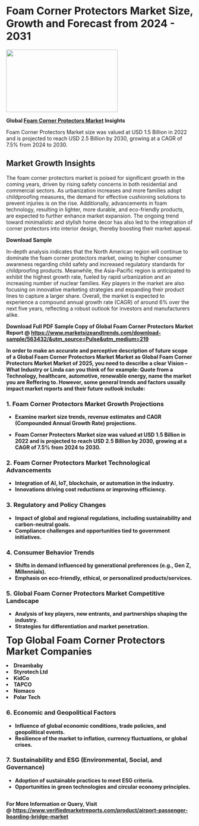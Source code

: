 <H1>Foam Corner Protectors Market Size, Growth and Forecast from 2024 - 2031</H1><img class="aligncenter size-medium wp-image-584254" src="https://thirdeyenews.in/wp-content/uploads/2024/09/Global-Market-Research-300x168.jpeg" alt="" width="300" height="168" /><p><strong>Global&nbsp;<a href="https://www.marketsizeandtrends.com/download-sample/563432/&amp;utm_source=Pulse&amp;utm_medium=219">Foam Corner Protectors Market</a> Insights</strong></p><p>Foam Corner Protectors Market size was valued at USD 1.5 Billion in 2022 and is projected to reach USD 2.5 Billion by 2030, growing at a CAGR of 7.5% from 2024 to 2030.</p><p><h2>Market Growth Insights</h2> <p>The foam corner protectors market is poised for significant growth in the coming years, driven by rising safety concerns in both residential and commercial sectors. As urbanization increases and more families adopt childproofing measures, the demand for effective cushioning solutions to prevent injuries is on the rise. Additionally, advancements in foam technology, resulting in lighter, more durable, and eco-friendly products, are expected to further enhance market expansion. The ongoing trend toward minimalistic and stylish home decor has also led to the integration of corner protectors into interior design, thereby boosting their market appeal.</p> <p><strong>Download Sample</strong></p> <p>In-depth analysis indicates that the North American region will continue to dominate the foam corner protectors market, owing to higher consumer awareness regarding child safety and increased regulatory standards for childproofing products. Meanwhile, the Asia-Pacific region is anticipated to exhibit the highest growth rate, fueled by rapid urbanization and an increasing number of nuclear families. Key players in the market are also focusing on innovative marketing strategies and expanding their product lines to capture a larger share. Overall, the market is expected to experience a compound annual growth rate (CAGR) of around 6% over the next five years, reflecting a robust outlook for investors and manufacturers alike.</p> <p><strong></p><p><span class=""><strong>Download Full PDF Sample Copy of Global Foam Corner Protectors Market Report</strong> @ <a href="https://www.marketsizeandtrends.com/download-sample/563432/&amp;utm_source=Pulse&amp;utm_medium=219" target="_blank">https://www.marketsizeandtrends.com/download-sample/563432/&amp;utm_source=Pulse&amp;utm_medium=219</a></span></p><p>In order to make an accurate and perceptive description of future scope of a Global&nbsp;Foam Corner Protectors Market Market as Global&nbsp;Foam Corner Protectors Market Market of 2025, you need to describe a clear Vision &ndash; What Industry or Linda can you think of for example: Quote from a Technology, healthcare, automotive, renewable energy, name the market you are Reffering to. However, some general trends and factors usually impact market reports and their future outlook include:</p><h3>1.&nbsp;<strong>Foam Corner Protectors Market Growth Projections</strong></h3><ul><li>Examine market size trends, revenue estimates and CAGR (Compounded Annual Growth Rate) projections.</li><li><p>Foam Corner Protectors Market size was valued at USD 1.5 Billion in 2022 and is projected to reach USD 2.5 Billion by 2030, growing at a CAGR of 7.5% from 2024 to 2030.</p></li></ul><h3>2.&nbsp;<strong>Foam Corner Protectors Market Technological Advancements</strong></h3><ul><li>Integration of AI, IoT, blockchain, or automation in the industry.</li><li>Innovations driving cost reductions or improving efficiency.</li></ul><h3>3.&nbsp;<strong>Regulatory and Policy Changes</strong></h3><ul><li>Impact of global and regional regulations, including sustainability and carbon-neutral goals.</li><li>Compliance challenges and opportunities tied to government initiatives.</li></ul><h3>4.&nbsp;<strong>Consumer Behavior Trends</strong></h3><ul><li>Shifts in demand influenced by generational preferences (e.g., Gen Z, Millennials).</li><li>Emphasis on eco-friendly, ethical, or personalized products/services.</li></ul><h3>5.&nbsp;<strong>Global Foam Corner Protectors Market Competitive Landscape</strong></h3><ul><li>Analysis of key players, new entrants, and partnerships shaping the industry.</li><li>Strategies for differentiation and market penetration.</li></ul><p data-pm-slice="1 1 []"><span style="color: inherit; font-family: inherit; font-size: 25px;">Top Global Foam Corner Protectors Market Companies</span></p><div class="" data-test-id=""><p><li>Dreambaby</li><li> Styrotech Ltd</li><li> KidCo</li><li> TAPCO</li><li> Nomaco</li><li> Polar Tech</li></p></div><h3>6.&nbsp;<strong>Economic and Geopolitical Factors</strong></h3><ul><li>Influence of global economic conditions, trade policies, and geopolitical events.</li><li>Resilience of the market to inflation, currency fluctuations, or global crises.</li></ul><h3>7.&nbsp;<strong>Sustainability and ESG (Environmental, Social, and Governance)</strong></h3><ul><li>Adoption of sustainable practices to meet ESG criteria.</li><li>Opportunities in green technologies and circular economy principles.</li></ul><h2><strong style="font-size: 14px;">For More Information or Query, Visit @&nbsp;</strong><a style="background-color: #ffffff; font-size: 14px;" href="https://www.marketsizeandtrends.com/report/foam-corner-protectors-market/" target="_blank">https://www.verifiedmarketreports.com/product/airport-passenger-boarding-bridge-market</a></h2>
